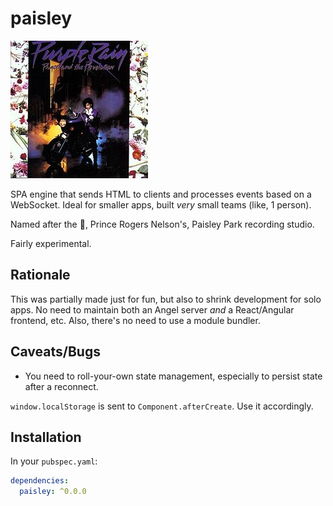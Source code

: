 # paisley
![Prince - Purple Rain](prince.jpg)

SPA engine that sends HTML to clients and processes
events based on a WebSocket. Ideal for smaller apps,
built *very* small teams (like, 1 person).

Named after the :goat:, Prince Rogers Nelson's,
Paisley Park recording studio.

Fairly experimental.

## Rationale
This was partially made just for fun, but also to
shrink development for solo apps. No need to maintain both
an Angel server *and* a React/Angular frontend, etc. Also,
there's no need to use a module bundler.

## Caveats/Bugs
* You need to roll-your-own state management, especially to
persist state after a reconnect.

`window.localStorage` is sent to `Component.afterCreate`.
Use it accordingly.

## Installation
In your `pubspec.yaml`:

```yaml
dependencies:
  paisley: ^0.0.0
```